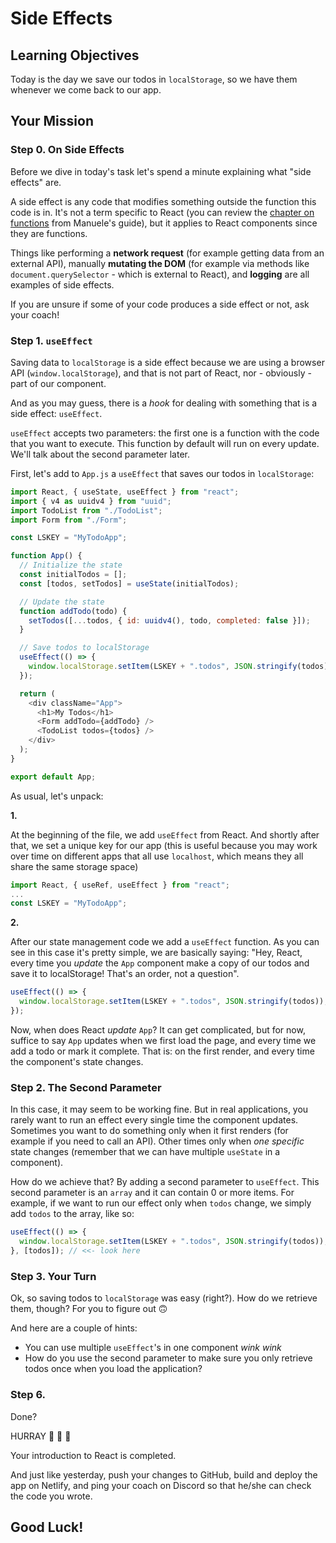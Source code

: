 # Side Effects

## Learning Objectives

Today is the day we save our todos in `localStorage`, so we have them whenever we come back to our app.

## Your Mission

### Step 0. On Side Effects

Before we dive in today's task let's spend a minute explaining what "side effects" are.

A side effect is any code that modifies something outside the function this code is in. It's not a term specific to React (you can review the [chapter on functions](https://www.notion.so/mjsarfatti/Enough-JS-to-Be-Dangerous-d3be5beb31ad4778ada7161fb2cc1a7b#5bada0ad2ac84f56a84871dbfa28f714) from Manuele's guide), but it applies to React components since they are functions.

Things like performing a **network request** (for example getting data from an external API), manually **mutating the DOM** (for example via methods like `document.querySelector` - which is external to React), and **logging** are all examples of side effects.

If you are unsure if some of your code produces a side effect or not, ask your coach!

### Step 1. `useEffect`

Saving data to `localStorage` is a side effect because we are using a browser API (`window.localStorage`), and that is not part of React, nor - obviously - part of our component.

And as you may guess, there is a _hook_ for dealing with something that is a side effect: `useEffect`.

`useEffect` accepts two parameters: the first one is a function with the code that you want to execute. This function by default will run on every update. We'll talk about the second parameter later.

First, let's add to `App.js` a `useEffect` that saves our todos in `localStorage`:

```js
import React, { useState, useEffect } from "react";
import { v4 as uuidv4 } from "uuid";
import TodoList from "./TodoList";
import Form from "./Form";

const LSKEY = "MyTodoApp";

function App() {
  // Initialize the state
  const initialTodos = [];
  const [todos, setTodos] = useState(initialTodos);

  // Update the state
  function addTodo(todo) {
    setTodos([...todos, { id: uuidv4(), todo, completed: false }]);
  }

  // Save todos to localStorage
  useEffect(() => {
    window.localStorage.setItem(LSKEY + ".todos", JSON.stringify(todos));
  });

  return (
    <div className="App">
      <h1>My Todos</h1>
      <Form addTodo={addTodo} />
      <TodoList todos={todos} />
    </div>
  );
}

export default App;
```

As usual, let's unpack:

**1.**

At the beginning of the file, we add `useEffect` from React. And shortly after that, we set a unique key for our app (this is useful because you may work over time on different apps that all use `localhost`, which means they all share the same storage space)

```js
import React, { useRef, useEffect } from "react";
...
const LSKEY = "MyTodoApp";
```

**2.**

After our state management code we add a `useEffect` function. As you can see in this case it's pretty simple, we are basically saying: "Hey, React, every time you _update_ the `App` component make a copy of our todos and save it to localStorage! That's an order, not a question".

```js
useEffect(() => {
  window.localStorage.setItem(LSKEY + ".todos", JSON.stringify(todos));
});
```

Now, when does React _update_ `App`? It can get complicated, but for now, suffice to say `App` updates when we first load the page, and every time we add a todo or mark it complete. That is: on the first render, and every time the component's state changes.

### Step 2. The Second Parameter

In this case, it may seem to be working fine. But in real applications, you rarely want to run an effect every single time the component updates. Sometimes you want to do something only when it first renders (for example if you need to call an API). Other times only when _one specific_ state changes (remember that we can have multiple `useState` in a component).

How do we achieve that? By adding a second parameter to `useEffect`. This second parameter is an `array` and it can contain 0 or more items. For example, if we want to run our effect only when `todos` change, we simply add `todos` to the array, like so:

```js
useEffect(() => {
  window.localStorage.setItem(LSKEY + ".todos", JSON.stringify(todos));
}, [todos]); // <<- look here
```

### Step 3. Your Turn

Ok, so saving todos to `localStorage` was easy (right?). How do we retrieve them, though? For you to figure out 🙃

And here are a couple of hints:

- You can use multiple `useEffect`'s in one component _wink wink_
- How do you use the second parameter to make sure you only retrieve todos once when you load the application?

### Step 6.

Done?

HURRAY 🙌 🎉 🥳

Your introduction to React is completed.

And just like yesterday, push your changes to GitHub, build and deploy the app on Netlify, and ping your coach on Discord so that he/she can check the code you wrote.

## Good Luck!